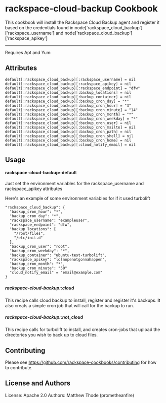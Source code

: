 rackspace-cloud-backup Cookbook
===============================
This cookbook will install the Rackspace Cloud Backup agent and register it based on the credentials found in
node['rackspace_cloud_backup']['rackspace_username'] and node['rackspace_cloud_backup']['rackspace_apikey']

------------
Requires Apt and Yum

Attributes
----------
    default[:rackspace_cloud_backup][:rackspace_username] = nil
    default[:rackspace_cloud_backup][:rackspace_apikey] = nil
    default[:rackspace_cloud_backup][:rackspace_endpoint] = "dfw"
    default[:rackspace_cloud_backup][:backup_locations] = nil
    default[:rackspace_cloud_backup][:backup_container] = nil
    default[:rackspace_cloud_backup][:backup_cron_day] = "*"
    default[:rackspace_cloud_backup][:backup_cron_hour] = "3"
    default[:rackspace_cloud_backup][:backup_cron_minute] = "14"
    default[:rackspace_cloud_backup][:backup_cron_month] = "*"
    default[:rackspace_cloud_backup][:backup_cron_weekday] = "*"
    default[:rackspace_cloud_backup][:backup_cron_user] = nil
    default[:rackspace_cloud_backup][:backup_cron_mailto] = nil
    default[:rackspace_cloud_backup][:backup_cron_path] = nil
    default[:rackspace_cloud_backup][:backup_cron_shell] = nil
    default[:rackspace_cloud_backup][:backup_cron_home] = nil
    default[:rackspace_cloud_backup][:cloud_notify_email] = nil

Usage
-----
#### rackspace-cloud-backup::default
Just set the environment variables for the rackspace_username and rackspace_apikey attributes

Here's an example of some environment variables for if it used turbolift

    "rackspace_cloud_backup": {
      "backup_cron_hour": "*",
      "backup_cron_day": "*",
      "rackspace_username": "exampleuser",
      "rackspace_endpoint": "dfw",
      "backup_locations": [
        "/root/files",
        "/etc/init.d"
      ],
      "backup_cron_user": "root",
      "backup_cron_weekday": "*",
      "backup_container": "ubuntu-test-turbolift",
      "rackspace_apikey": "lolnopenotgonnahappen",
      "backup_cron_month": "*",
      "backup_cron_minute": "50"
      "cloud_notify_email" = "email@example.com"
    }

##### rackspace-cloud-backup::cloud
This recipe calls cloud backup to install, register and register it's backups.
It also creats a simple cron job that will call for the backup to run.

##### rackspace-cloud-backup::not\_cloud
This recipe calls for turbolift to install, and creates cron-jobs that upload the directories you wish to back up to cloud files.

Contributing
------------
Please see https://github.com/rackspace-cookbooks/contributing for how to contribute.

License and Authors
-------------------
License: Apache 2.0
Authors: Matthew Thode (prometheanfire)
